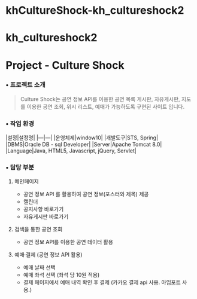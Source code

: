 # khCultureShock-kh_cultureshock2
# kh_cultureshock2
# Project - Culture Shock

### • 프로젝트 소개
> Culture Shock는 공연 정보 API를 이용한 공연 목록 게시판, 자유게시판, 
> 지도를 이용한 공연 조회, 위시 리스트, 예매가 가능하도록 구현된 사이트 입니다.

### • 작업 환경
|설정|설정명|
|—|—|
|운영체제|window10|
|개발도구|STS, Spring|
|DBMS|Oracle DB - sql Developer|
|Server|Apache Tomcat 8.0|
|Language|Java, HTML5, Javascript, jQuery, Servlet|



### • 담당 부분
1. 메인페이지
   * 공연 정보 API 를 활용하여 공연 정보(포스터와 제목) 제공
   * 캘린더
   * 공지사항 바로가기
   * 자유게시판 바로가기
  
2. 검색을 통한 공연 조회
   * 공연 정보 API를 이용한 공연 데이터 활용

3. 예매·결제 (공연 정보 API 활용)
   * 예매 날짜 선택
   * 예매 좌석 선택 (좌석 당 10원 적용)
   * 결제 페이지에서 예매 내역 확인 후 결제 (카카오 결제 api 사용. 아임포트 사용.)
